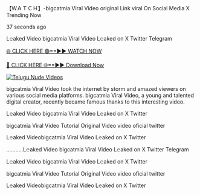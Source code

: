 【﻿WＡＴＣＨ】-bigcatmia Viral Video original Link viral On Social Media X Trending Now



37 seconds ago

L𝚎aked Video bigcatmia Viral Video L𝚎aked on X Twitter Telegram

[🌐 CLICK HERE 🟢==►► WATCH NOW](https://viral-xone.blogspot.com/2025/01/valovideo.html)

[🔴 CLICK HERE 🌐==►► Download Now](https://viral-xone.blogspot.com/2025/01/valovideo.html)

[![Telugu Nude Videos](https://i.imgur.com/dJHk4Zq.gif)](https://viral-xone.blogspot.com/2025/01/valovideo.html)

bigcatmia Viral Video took the internet by storm and amazed viewers on various social media platforms. bigcatmia Viral Video, a young and talented digital creator, recently became famous thanks to this interesting video.

L𝚎aked Video bigcatmia Viral Video L𝚎aked on X Twitter

bigcatmia Viral Video Tutorial Original Video video oficial twitter

L𝚎aked Videobigcatmia Viral Video L𝚎aked on X Twitter

...........L𝚎aked Video bigcatmia Viral Video L𝚎aked on X Twitter Telegram

L𝚎aked Video bigcatmia Viral Video L𝚎aked on X Twitter

bigcatmia Viral Video Tutorial Original Video video oficial twitter

L𝚎aked Videobigcatmia Viral Video L𝚎aked on X Twitter